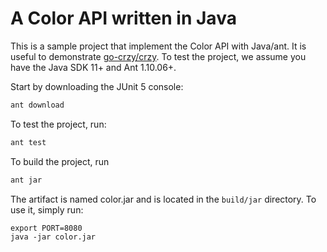 # A Color API written in Java

This is a sample project that implement the Color API with Java/ant. It
is useful to demonstrate [go-crzy/crzy](https://github.com/go-crzy/crzy). To
test the project, we assume you have the Java SDK 11+ and Ant 1.10.06+. 

Start by downloading the JUnit 5 console:

```bash
ant download
```

To test the project, run:

```bash
ant test
```

To build the project, run 

```bash
ant jar
```

The artifact is named color.jar and is located in the `build/jar` directory.
To use it, simply run:

```
export PORT=8080
java -jar color.jar
```
